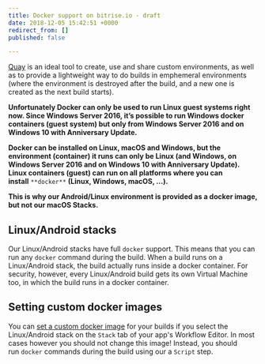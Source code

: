 ```yaml
---
title: Docker support on bitrise.io - draft
date: 2018-12-05 15:42:51 +0000
redirect_from: []
published: false

---
```

[Quay](https://quay.io/) is an ideal tool to create, use and share custom environments, as well as to provide a lightweight way to do builds in emphemeral environments (where the environment is destroyed after the build, and a new one is created as the next build starts).

**Unfortunately Docker can only be used to run Linux guest systems right now. Since Windows Server 2016, it’s possible to run Windows docker containers (guest system) but only from Windows Server 2016 and on Windows 10 with Anniversary Update.**

**Docker can be installed on Linux, macOS and Windows, but the environment (container) it runs can only be Linux (and Windows, on Windows Server 2016 and on Windows 10 with Anniversary Update). Linux containers (guest) can run on all platforms where you can install** `**docker**` **(Linux, Windows, macOS, …).**

**This is why our Android/Linux environment is provided as a docker image, but not our macOS Stacks.**

## Linux/Android stacks

Our Linux/Android stacks have full `docker` support. This means that you can run any `docker` command during the build. When a build runs on a Linux/Android stack, the build actually runs inside a docker container. For security, however, every Linux/Android build gets its own Virtual Machine too, in which the build runs in a docker container.

## Setting custom docker images

You can [set a custom docker image](/tutorials/docker/use-your-own-docker-image/) for your builds if you select the Linux/Android stack on the `Stack` tab of your app's Workflow Editor. In most cases however you should not change this image! Instead, you should run `docker` commands during the build using our a `Script` step.
